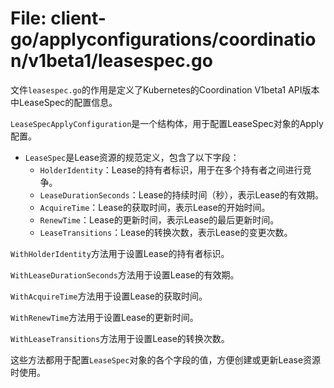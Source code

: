 # File: client-go/applyconfigurations/coordination/v1beta1/leasespec.go

文件`leasespec.go`的作用是定义了Kubernetes的Coordination V1beta1 API版本中LeaseSpec的配置信息。

`LeaseSpecApplyConfiguration`是一个结构体，用于配置LeaseSpec对象的Apply配置。

- `LeaseSpec`是Lease资源的规范定义，包含了以下字段：
  - `HolderIdentity`：Lease的持有者标识，用于在多个持有者之间进行竞争。
  - `LeaseDurationSeconds`：Lease的持续时间（秒），表示Lease的有效期。
  - `AcquireTime`：Lease的获取时间，表示Lease的开始时间。
  - `RenewTime`：Lease的更新时间，表示Lease的最后更新时间。
  - `LeaseTransitions`：Lease的转换次数，表示Lease的变更次数。

`WithHolderIdentity`方法用于设置Lease的持有者标识。

`WithLeaseDurationSeconds`方法用于设置Lease的有效期。

`WithAcquireTime`方法用于设置Lease的获取时间。

`WithRenewTime`方法用于设置Lease的更新时间。

`WithLeaseTransitions`方法用于设置Lease的转换次数。

这些方法都用于配置`LeaseSpec`对象的各个字段的值，方便创建或更新Lease资源时使用。

